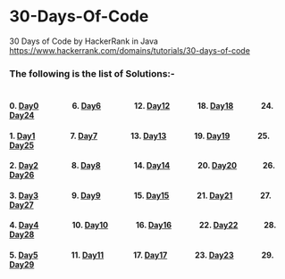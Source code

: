 # 30-Days-Of-Code
30 Days of Code by HackerRank in Java 
https://www.hackerrank.com/domains/tutorials/30-days-of-code

### The following is the list of Solutions:-
#
#### 0. [Day0](https://github.com/animeshbhagwat/30-Days-Of-Code/blob/master/Day0.java)&nbsp;&nbsp;&nbsp;&nbsp;&nbsp;&nbsp;&nbsp;&nbsp;&nbsp;&nbsp;&nbsp;&nbsp;&nbsp;&nbsp;&nbsp;&nbsp;&nbsp;&nbsp;6. [Day6](https://github.com/animeshbhagwat/30-Days-Of-Code/blob/master/Day6.java)&nbsp;&nbsp;&nbsp;&nbsp;&nbsp;&nbsp;&nbsp;&nbsp;&nbsp;&nbsp;&nbsp;&nbsp;&nbsp;&nbsp;&nbsp;&nbsp;&nbsp;&nbsp;12. [Day12](https://github.com/animeshbhagwat/30-Days-Of-Code/blob/master/Day12)&nbsp;&nbsp;&nbsp;&nbsp;&nbsp;&nbsp;&nbsp;&nbsp;&nbsp;&nbsp;&nbsp;&nbsp;&nbsp;&nbsp;&nbsp;18. [Day18](https://github.com/animeshbhagwat/30-Days-Of-Code/blob/master/Day18.java)&nbsp;&nbsp;&nbsp;&nbsp;&nbsp;&nbsp;&nbsp;&nbsp;&nbsp;&nbsp;&nbsp;&nbsp;&nbsp;&nbsp;&nbsp;24. [Day24](https://github.com/animeshbhagwat/30-Days-Of-Code/blob/master/Day24.java)
#### 1. [Day1](https://github.com/animeshbhagwat/30-Days-Of-Code/blob/master/Day1.java)&nbsp;&nbsp;&nbsp;&nbsp;&nbsp;&nbsp;&nbsp;&nbsp;&nbsp;&nbsp;&nbsp;&nbsp;&nbsp;&nbsp;&nbsp;&nbsp;&nbsp;&nbsp; 7. [Day7](https://github.com/animeshbhagwat/30-Days-Of-Code/blob/master/Day7.java)&nbsp;&nbsp;&nbsp;&nbsp;&nbsp;&nbsp;&nbsp;&nbsp;&nbsp;&nbsp;&nbsp;&nbsp;&nbsp;&nbsp;&nbsp;&nbsp;&nbsp;&nbsp;13. [Day13](https://github.com/animeshbhagwat/30-Days-Of-Code/blob/master/Day13)&nbsp;&nbsp;&nbsp;&nbsp;&nbsp;&nbsp;&nbsp;&nbsp;&nbsp;&nbsp;&nbsp;&nbsp;&nbsp;&nbsp;&nbsp;19. [Day19](https://github.com/animeshbhagwat/30-Days-Of-Code/blob/master/Day19.java)&nbsp;&nbsp;&nbsp;&nbsp;&nbsp;&nbsp;&nbsp;&nbsp;&nbsp;&nbsp;&nbsp;&nbsp;&nbsp;&nbsp;&nbsp;25. [Day25](https://github.com/animeshbhagwat/30-Days-Of-Code/blob/master/Day25.java)
#### 2. [Day2](https://github.com/animeshbhagwat/30-Days-Of-Code/blob/master/Day2.java)&nbsp;&nbsp;&nbsp;&nbsp;&nbsp;&nbsp;&nbsp;&nbsp;&nbsp;&nbsp;&nbsp;&nbsp;&nbsp;&nbsp;&nbsp;&nbsp;&nbsp;&nbsp;8. [Day8](https://github.com/animeshbhagwat/30-Days-Of-Code/blob/master/Day8.java)&nbsp;&nbsp;&nbsp;&nbsp;&nbsp;&nbsp;&nbsp;&nbsp;&nbsp;&nbsp;&nbsp;&nbsp;&nbsp;&nbsp;&nbsp;&nbsp;&nbsp;&nbsp;14. [Day14](https://github.com/animeshbhagwat/30-Days-Of-Code/blob/master/Day14)&nbsp;&nbsp;&nbsp;&nbsp;&nbsp;&nbsp;&nbsp;&nbsp;&nbsp;&nbsp;&nbsp;&nbsp;&nbsp;&nbsp;&nbsp;20. [Day20](https://github.com/animeshbhagwat/30-Days-Of-Code/blob/master/Day20.java)&nbsp;&nbsp;&nbsp;&nbsp;&nbsp;&nbsp;&nbsp;&nbsp;&nbsp;&nbsp;&nbsp;&nbsp;&nbsp;&nbsp;26. [Day26](https://github.com/animeshbhagwat/30-Days-Of-Code/blob/master/Day26.java)
#### 3. [Day3](https://github.com/animeshbhagwat/30-Days-Of-Code/blob/master/Day3.java)&nbsp;&nbsp;&nbsp;&nbsp;&nbsp;&nbsp;&nbsp;&nbsp;&nbsp;&nbsp;&nbsp;&nbsp;&nbsp;&nbsp;&nbsp;&nbsp;&nbsp;&nbsp;9. [Day9](https://github.com/animeshbhagwat/30-Days-Of-Code/blob/master/Day9.java)&nbsp;&nbsp;&nbsp;&nbsp;&nbsp;&nbsp;&nbsp;&nbsp;&nbsp;&nbsp;&nbsp;&nbsp;&nbsp;&nbsp;&nbsp;&nbsp;&nbsp;&nbsp;15. [Day15](https://github.com/animeshbhagwat/30-Days-Of-Code/blob/master/Day15)&nbsp;&nbsp;&nbsp;&nbsp;&nbsp;&nbsp;&nbsp;&nbsp;&nbsp;&nbsp;&nbsp;&nbsp;&nbsp;&nbsp;&nbsp;21. [Day21](https://github.com/animeshbhagwat/30-Days-Of-Code/blob/master/Day21.java)&nbsp;&nbsp;&nbsp;&nbsp;&nbsp;&nbsp;&nbsp;&nbsp;&nbsp;&nbsp;&nbsp;&nbsp;&nbsp;&nbsp;&nbsp;27. [Day27](https://github.com/animeshbhagwat/30-Days-Of-Code/blob/master/Day27.java)
#### 4. [Day4](https://github.com/animeshbhagwat/30-Days-Of-Code/blob/master/Day4.java)&nbsp;&nbsp;&nbsp;&nbsp;&nbsp;&nbsp;&nbsp;&nbsp;&nbsp;&nbsp;&nbsp;&nbsp;&nbsp;&nbsp;&nbsp;&nbsp;&nbsp;&nbsp;10. [Day10](https://github.com/animeshbhagwat/30-Days-Of-Code/blob/master/Day10.java)&nbsp;&nbsp;&nbsp;&nbsp;&nbsp;&nbsp;&nbsp;&nbsp;&nbsp;&nbsp;&nbsp;&nbsp;&nbsp;&nbsp;&nbsp;16. [Day16](https://github.com/animeshbhagwat/30-Days-Of-Code/blob/master/Day16)&nbsp;&nbsp;&nbsp;&nbsp;&nbsp;&nbsp;&nbsp;&nbsp;&nbsp;&nbsp;&nbsp;&nbsp;&nbsp;&nbsp;&nbsp;22. [Day22](https://github.com/animeshbhagwat/30-Days-Of-Code/blob/master/Day22.java)&nbsp;&nbsp;&nbsp;&nbsp;&nbsp;&nbsp;&nbsp;&nbsp;&nbsp;&nbsp;&nbsp;&nbsp;&nbsp;&nbsp;28. [Day28](https://github.com/animeshbhagwat/30-Days-Of-Code/blob/master/Day28.java)
#### 5. [Day5](https://github.com/animeshbhagwat/30-Days-Of-Code/blob/master/Day5.java)&nbsp;&nbsp;&nbsp;&nbsp;&nbsp;&nbsp;&nbsp;&nbsp;&nbsp;&nbsp;&nbsp;&nbsp;&nbsp;&nbsp;&nbsp;&nbsp;&nbsp;&nbsp;11. [Day11](https://github.com/animeshbhagwat/30-Days-Of-Code/blob/master/Day11.java)&nbsp;&nbsp;&nbsp;&nbsp;&nbsp;&nbsp;&nbsp;&nbsp;&nbsp;&nbsp;&nbsp;&nbsp;&nbsp;&nbsp;&nbsp;&nbsp;17. [Day17](https://github.com/animeshbhagwat/30-Days-Of-Code/blob/master/Day17)&nbsp;&nbsp;&nbsp;&nbsp;&nbsp;&nbsp;&nbsp;&nbsp;&nbsp;&nbsp;&nbsp;&nbsp;&nbsp;&nbsp;&nbsp;23. [Day23](https://github.com/animeshbhagwat/30-Days-Of-Code/blob/master/Day23.java)&nbsp;&nbsp;&nbsp;&nbsp;&nbsp;&nbsp;&nbsp;&nbsp;&nbsp;&nbsp;&nbsp;&nbsp;&nbsp;&nbsp;&nbsp;29. [Day29](https://github.com/animeshbhagwat/30-Days-Of-Code/blob/master/Day29.java)

